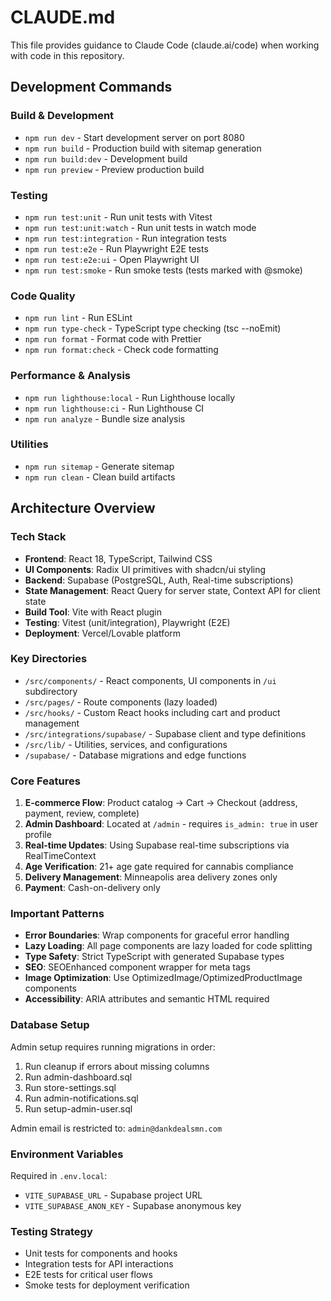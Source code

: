 # CLAUDE.md

This file provides guidance to Claude Code (claude.ai/code) when working with code in this repository.

## Development Commands

### Build & Development
- `npm run dev` - Start development server on port 8080
- `npm run build` - Production build with sitemap generation
- `npm run build:dev` - Development build
- `npm run preview` - Preview production build

### Testing
- `npm run test:unit` - Run unit tests with Vitest
- `npm run test:unit:watch` - Run unit tests in watch mode
- `npm run test:integration` - Run integration tests
- `npm run test:e2e` - Run Playwright E2E tests
- `npm run test:e2e:ui` - Open Playwright UI
- `npm run test:smoke` - Run smoke tests (tests marked with @smoke)

### Code Quality
- `npm run lint` - Run ESLint
- `npm run type-check` - TypeScript type checking (tsc --noEmit)
- `npm run format` - Format code with Prettier
- `npm run format:check` - Check code formatting

### Performance & Analysis
- `npm run lighthouse:local` - Run Lighthouse locally
- `npm run lighthouse:ci` - Run Lighthouse CI
- `npm run analyze` - Bundle size analysis

### Utilities
- `npm run sitemap` - Generate sitemap
- `npm run clean` - Clean build artifacts

## Architecture Overview

### Tech Stack
- **Frontend**: React 18, TypeScript, Tailwind CSS
- **UI Components**: Radix UI primitives with shadcn/ui styling
- **Backend**: Supabase (PostgreSQL, Auth, Real-time subscriptions)
- **State Management**: React Query for server state, Context API for client state
- **Build Tool**: Vite with React plugin
- **Testing**: Vitest (unit/integration), Playwright (E2E)
- **Deployment**: Vercel/Lovable platform

### Key Directories
- `/src/components/` - React components, UI components in `/ui` subdirectory
- `/src/pages/` - Route components (lazy loaded)
- `/src/hooks/` - Custom React hooks including cart and product management
- `/src/integrations/supabase/` - Supabase client and type definitions
- `/src/lib/` - Utilities, services, and configurations
- `/supabase/` - Database migrations and edge functions

### Core Features
1. **E-commerce Flow**: Product catalog → Cart → Checkout (address, payment, review, complete)
2. **Admin Dashboard**: Located at `/admin` - requires `is_admin: true` in user profile
3. **Real-time Updates**: Using Supabase real-time subscriptions via RealTimeContext
4. **Age Verification**: 21+ age gate required for cannabis compliance
5. **Delivery Management**: Minneapolis area delivery zones only
6. **Payment**: Cash-on-delivery only

### Important Patterns
- **Error Boundaries**: Wrap components for graceful error handling
- **Lazy Loading**: All page components are lazy loaded for code splitting
- **Type Safety**: Strict TypeScript with generated Supabase types
- **SEO**: SEOEnhanced component wrapper for meta tags
- **Image Optimization**: Use OptimizedImage/OptimizedProductImage components
- **Accessibility**: ARIA attributes and semantic HTML required

### Database Setup
Admin setup requires running migrations in order:
1. Run cleanup if errors about missing columns
2. Run admin-dashboard.sql
3. Run store-settings.sql
4. Run admin-notifications.sql
5. Run setup-admin-user.sql

Admin email is restricted to: `admin@dankdealsmn.com`

### Environment Variables
Required in `.env.local`:
- `VITE_SUPABASE_URL` - Supabase project URL
- `VITE_SUPABASE_ANON_KEY` - Supabase anonymous key

### Testing Strategy
- Unit tests for components and hooks
- Integration tests for API interactions
- E2E tests for critical user flows
- Smoke tests for deployment verification